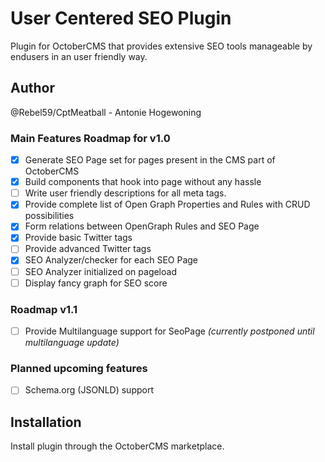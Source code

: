 # User Centered SEO Plugin
Plugin for OctoberCMS that provides extensive SEO tools manageable by endusers in an user friendly way.

## Author
@Rebel59/CptMeatball - Antonie Hogewoning

### Main Features Roadmap for v1.0
- [x] Generate SEO Page set for pages present in the CMS part of OctoberCMS
- [x] Build components that hook into page without any hassle
- [ ] Write user friendly descriptions for all meta tags.
- [x] Provide complete list of Open Graph Properties and Rules with CRUD possibilities
- [x] Form relations between OpenGraph Rules and SEO Page
- [x] Provide basic Twitter tags
- [ ] Provide advanced Twitter tags
- [x] SEO Analyzer/checker for each SEO Page
- [ ] SEO Analyzer initialized on pageload
- [ ] Display fancy graph for SEO score

### Roadmap v1.1
- [ ] Provide Multilanguage support for SeoPage _(currently postponed until multilanguage update)_

### Planned upcoming features
- [ ] Schema.org (JSONLD) support


## Installation
Install plugin through the OctoberCMS marketplace.

